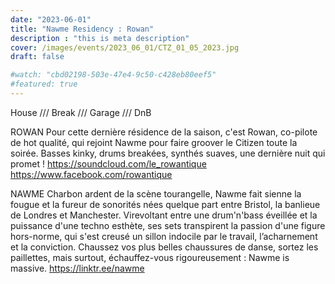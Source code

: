 ```yaml
---
date: "2023-06-01"
title: "Nawme Residency : Rowan"
description : "this is meta description"
cover: /images/events/2023_06_01/CTZ_01_05_2023.jpg
draft: false

#watch: "cbd02198-503e-47e4-9c50-c428eb80eef5"
#featured: true
---
```


House /// Break /// Garage /// DnB

ROWAN
Pour cette dernière résidence de la saison, c'est Rowan, co-pilote de hot qualité, qui rejoint Nawme pour faire groover le Citizen toute la soirée. Basses kinky, drums breakées, synthés suaves, une dernière nuit qui promet !
https://soundcloud.com/le_rowantique
https://www.facebook.com/rowantique

NAWME
Charbon ardent de la scène tourangelle, Nawme fait sienne la fougue et la fureur de sonorités nées quelque part entre Bristol, la banlieue de Londres et Manchester.
Virevoltant entre une drum'n'bass éveillée et la puissance d'une techno esthète, ses sets transpirent la passion d'une figure hors-norme, qui s'est creusé un sillon indocile par le travail, l’acharnement et la conviction.
Chaussez vos plus belles chaussures de danse, sortez les paillettes, mais surtout, échauffez-vous rigoureusement : Nawme is massive.
https://linktr.ee/nawme
